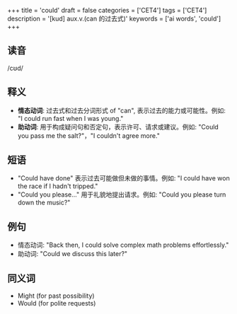 +++
title = 'could'
draft = false
categories = ['CET4']
tags = ['CET4']
description = '[kud] aux.v.(can 的过去式)'
keywords = ['ai words', 'could']
+++

## 读音
/cʊd/

## 释义
- **情态动词**: 过去式和过去分词形式 of "can", 表示过去的能力或可能性。例如: "I could run fast when I was young."
- **助动词**: 用于构成疑问句和否定句，表示许可、请求或建议。例如: "Could you pass me the salt?"，"I couldn't agree more."

## 短语
- "Could have done" 表示过去可能做但未做的事情。例如: "I could have won the race if I hadn't tripped."
- "Could you please..." 用于礼貌地提出请求。例如: "Could you please turn down the music?"

## 例句
- 情态动词: "Back then, I could solve complex math problems effortlessly."
- 助动词: "Could we discuss this later?"

## 同义词
- Might (for past possibility)
- Would (for polite requests)
